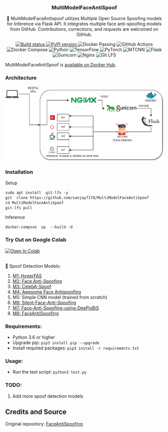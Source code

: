 
<h3 align="center">MultiModelFaceAntiSpoof</h3>
<p align="center">
  🚀 MultiModelFaceAntispoof utilizes Multiple Open Source Spoofing models for Inference via Flask API. It integrates multiple face anti-spoofing models from GitHub. Contributions, corrections, and requests are welcomed on GitHub.
</p>
<p align="center">
  <a href="https://github.com/actions/checkout/actions/runs/123456789">
    <img src="https://img.shields.io/github/workflow/status/actions/checkout/CI?logo=github&label=tests" alt="Build status">
  </a>
  
  <a href="https://pypi.org/project/flasgger/">
    <img src="https://img.shields.io/pypi/v/flasgger?logo=python&logoColor=white" alt="PyPI version">
  </a>

  <img src="https://img.shields.io/badge/Docker%20Passing-2496ED?logo=docker&logoColor=white" alt="Docker Passing">

  <img src="https://img.shields.io/badge/GitHub%20Actions-2088FF?logo=github%20actions&logoColor=white" alt="GitHub Actions">

  <img src="https://img.shields.io/badge/Docker%20Compose-2496ED?logo=docker&logoColor=white" alt="Docker Compose">

  <img src="https://img.shields.io/badge/Python-3776AB?logo=python&logoColor=white" alt="Python">

  <img src="https://img.shields.io/badge/TensorFlow-FF6F00?logo=tensorflow&logoColor=white" alt="TensorFlow">

  <img src="https://img.shields.io/badge/PyTorch-EE4C2C?logo=pytorch&logoColor=white" alt="PyTorch">

  <img src="https://img.shields.io/badge/MTCNN-N%2FA" alt="MTCNN">

  <img src="https://img.shields.io/badge/Flask-000000?logo=flask&logoColor=white" alt="Flask">

  <img src="https://img.shields.io/badge/Gunicorn-37404F?logo=gunicorn&logoColor=white" alt="Gunicorn">

  <img src="https://img.shields.io/badge/Nginx-009639?logo=nginx&logoColor=white" alt="Nginx">

  <img src="https://img.shields.io/badge/Git%20LFS-F54D27?logo=git-lfs&logoColor=white" alt="Git LFS">
  
</p>

MultiModelFaceAntiSpoof is [available on Docker Hub](https://hub.docker.com/r/sanjay7178/facespoof).

### Architecture
![Architecture](https://github.com/sanjay7178/MultiModelFaceAntiSpoof/blob/65a13419caaf7db5a571584133fab9b8b8efe408/screenshots/architecture.png)

### Installation
Setup
```
sudo apt install  git-lfs -y
git  clone https://github.com/sanjay7178/MultiModelFaceAntiSpoof
cd MultiModelFaceAntiSpoof
git-lfs pull
```
Inference
```
docker-compose  up  --build -d
```

### Try Out on Google Colab
<div>
  <a href="https://colab.research.google.com/drive/1M3GIDJVXQk0LYTxvXoOK8t6v3CxZUk-6?usp=sharing">
    <img src="https://colab.research.google.com/assets/colab-badge.svg" target="_blank" alt="Open In Colab">
  </a>
</div>

<br>

🔬 Spoof Detection Models:

1. [M1: HyperFAS](https://github.com/zeusees/HyperFAS)
2. [M2: Face Anti-Spoofing](https://github.com/emadeldeen24/face-anti-spoofing)
3. [M3: CelebA-Spoof](https://github.com/Davidzhangyuanhan/CelebA-Spoof)
4. [M4: Awesome Face Antispoofing](https://github.com/JinghuiZhou/awesome_face_antispoofing)
5. M5: Simple CNN model (trained from scratch)
6. [M6: Silent-Face-Anti-Spoofing](https://github.com/minivision-ai/Silent-Face-Anti-Spoofing)
7. [M7: Face-Anti-Spoofing-using-DeePixBiS](https://github.com/Saiyam26/Face-Anti-Spoofing-using-DeePixBiS)
8. [M8: FaceAntiSpoofing](https://github.com/pourfard/FaceAntiSpoofing)

### Requirements:
- Python 3.6 or higher
- Upgrade pip: `pip3 install pip --upgrade`
- Install required packages: `pip3 install -r requirements.txt`

### Usage:
- Run the test script: `python3 test.py`

### TODO:
1. Add more spoof detection models

## Credits and Source
Original repository: [FaceAntiSpoofing](https://github.com/pourfard/FaceAntiSpoofing)
